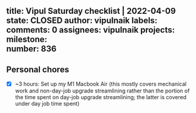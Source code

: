 title:	Vipul Saturday checklist | 2022-04-09
state:	CLOSED
author:	vipulnaik
labels:	
comments:	0
assignees:	vipulnaik
projects:	
milestone:	
number:	836
--
## Personal chores

- [x] ~3 hours: Set up my M1 Macbook Air (this mostly covers mechanical work and non-day-job upgrade streamlining rather than the portion of the time spent on day-job upgrade streamlining; the latter is covered under day job time spent)
